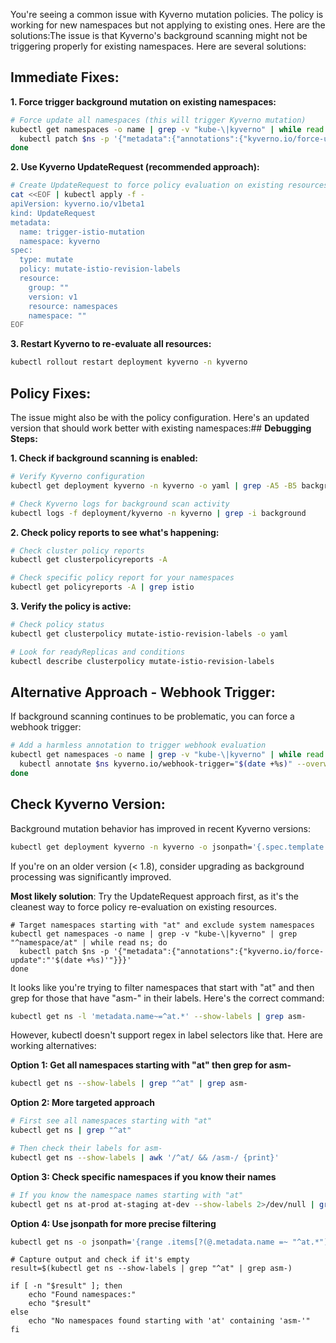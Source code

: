You're seeing a common issue with Kyverno mutation policies. The policy is working for new namespaces but not applying to existing ones. Here are the solutions:The issue is that Kyverno's background scanning might not be triggering properly for existing namespaces. Here are several solutions:

## **Immediate Fixes:**

**1. Force trigger background mutation on existing namespaces:**
```bash
# Force update all namespaces (this will trigger Kyverno mutation)
kubectl get namespaces -o name | grep -v "kube-\|kyverno" | while read ns; do
  kubectl patch $ns -p '{"metadata":{"annotations":{"kyverno.io/force-update":"'$(date +%s)'"}}}'
done
```

**2. Use Kyverno UpdateRequest (recommended approach):**
```bash
# Create UpdateRequest to force policy evaluation on existing resources
cat <<EOF | kubectl apply -f -
apiVersion: kyverno.io/v1beta1
kind: UpdateRequest
metadata:
  name: trigger-istio-mutation
  namespace: kyverno
spec:
  type: mutate
  policy: mutate-istio-revision-labels
  resource:
    group: ""
    version: v1
    resource: namespaces
    namespace: ""
EOF
```

**3. Restart Kyverno to re-evaluate all resources:**
```bash
kubectl rollout restart deployment kyverno -n kyverno
```

## **Policy Fixes:**

The issue might also be with the policy configuration. Here's an updated version that should work better with existing namespaces:## **Debugging Steps:**

**1. Check if background scanning is enabled:**
```bash
# Verify Kyverno configuration
kubectl get deployment kyverno -n kyverno -o yaml | grep -A5 -B5 background

# Check Kyverno logs for background scan activity
kubectl logs -f deployment/kyverno -n kyverno | grep -i background
```

**2. Check policy reports to see what's happening:**
```bash
# Check cluster policy reports
kubectl get clusterpolicyreports -A

# Check specific policy report for your namespaces
kubectl get policyreports -A | grep istio
```

**3. Verify the policy is active:**
```bash
# Check policy status
kubectl get clusterpolicy mutate-istio-revision-labels -o yaml

# Look for readyReplicas and conditions
kubectl describe clusterpolicy mutate-istio-revision-labels
```

## **Alternative Approach - Webhook Trigger:**

If background scanning continues to be problematic, you can force a webhook trigger:

```bash
# Add a harmless annotation to trigger webhook evaluation
kubectl get namespaces -o name | grep -v "kube-\|kyverno" | while read ns; do
  kubectl annotate $ns kyverno.io/webhook-trigger="$(date +%s)" --overwrite
done
```

## **Check Kyverno Version:**

Background mutation behavior has improved in recent Kyverno versions:

```bash
kubectl get deployment kyverno -n kyverno -o jsonpath='{.spec.template.spec.containers[0].image}'
```

If you're on an older version (< 1.8), consider upgrading as background processing was significantly improved.

**Most likely solution**: Try the UpdateRequest approach first, as it's the cleanest way to force policy re-evaluation on existing resources.
```
# Target namespaces starting with "at" and exclude system namespaces
kubectl get namespaces -o name | grep -v "kube-\|kyverno" | grep "^namespace/at" | while read ns; do
  kubectl patch $ns -p '{"metadata":{"annotations":{"kyverno.io/force-update":"'$(date +%s)'"}}}'
done
```


It looks like you're trying to filter namespaces that start with "at" and then grep for those that have "asm-" in their labels. Here's the correct command:

```bash
kubectl get ns -l 'metadata.name~=^at.*' --show-labels | grep asm-
```

However, kubectl doesn't support regex in label selectors like that. Here are working alternatives:

**Option 1: Get all namespaces starting with "at" then grep for asm-**
```bash
kubectl get ns --show-labels | grep "^at" | grep asm-
```

**Option 2: More targeted approach**
```bash
# First see all namespaces starting with "at"
kubectl get ns | grep "^at"

# Then check their labels for asm-
kubectl get ns --show-labels | awk '/^at/ && /asm-/ {print}'
```

**Option 3: Check specific namespaces if you know their names**
```bash
# If you know the namespace names starting with "at"
kubectl get ns at-prod at-staging at-dev --show-labels 2>/dev/null | grep asm-
```

**Option 4: Use jsonpath for more precise filtering**
```bash
kubectl get ns -o jsonpath='{range .items[?(@.metadata.name =~ "^at.*")]}{.metadata.name}{"\t"}{.metadata.labels}{"\n"}{end}' | grep asm-
```


```
# Capture output and check if it's empty
result=$(kubectl get ns --show-labels | grep "^at" | grep asm-)

if [ -n "$result" ]; then
    echo "Found namespaces:"
    echo "$result"
else
    echo "No namespaces found starting with 'at' containing 'asm-'"
fi
```
